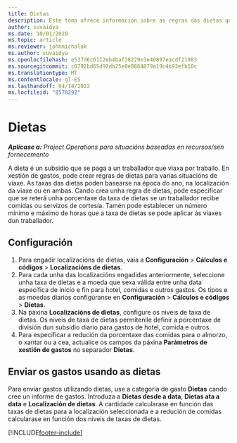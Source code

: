 ```yaml
---
title: Dietas
description: Este tema ofrece información sobre as regras das dietas que se usan na xestión de gastos.
author: suvaidya
ms.date: 10/01/2020
ms.topic: article
ms.reviewer: johnmichalak
ms.author: suvaidya
ms.openlocfilehash: e537d6c6112eb4baf38229e3e40897eacdf21983
ms.sourcegitcommit: c0792bd65d92db25e0e8864879a19c4b93efb10c
ms.translationtype: MT
ms.contentlocale: gl-ES
ms.lasthandoff: 04/14/2022
ms.locfileid: "8578292"
---
```

# <a name="per-diems"></a>Dietas

_**Aplícase a:** Project Operations para situacións baseadas en recursos/sen fornecemento_


A dieta é un subsidio que se paga a un traballador que viaxa por traballo. En xestión de gastos, pode crear regras de dietas para varias situacións de viaxe. As taxas das dietas poden basearse na época do ano, na localización da viaxe ou en ambas. Cando crea unha regra de dietas, pode especificar que se reterá unha porcentaxe da taxa de dietas se un traballador recibe comidas ou servizos de cortesía. Tamén pode establecer un número mínimo e máximo de horas que a taxa de dietas se pode aplicar ás viaxes dun traballador.

## <a name="configuration"></a>Configuración 

1. Para engadir localizacións de dietas, vaia a **Configuración** > **Cálculos e códigos** > **Localizacións de dietas**.
2. Para cada unha das localizacións engadidas anteriormente, seleccione unha taxa de dietas e a moeda que sexa válida entre unha data específica de inicio e fin para hotel, comidas e outros gastos. Os tipos e as moedas diarios configúranse en **Configuración** > **Cálculos e códigos** > **Dietas**.
3. Na páxina **Localizacións de dietas**, configure os niveis de taxa de dietas. Os niveis de taxa de dietas permítenlle definir a porcentaxe de división dun subsidio diario para gastos de hotel, comida e outros. 
4. Para especificar a redución da porcentaxe das comidas para o almorzo, o xantar ou a cea, actualice os campos da páxina **Parámetros de xestión de gastos** no separador **Dietas**. 
    
## <a name="submit-expenses-using-per-diem"></a>Enviar os gastos usando as dietas
Para enviar gastos utilizando dietas, use a categoría de gasto **Dietas** cando cree un informe de gastos. Introduza a **Dietas desde a data**, **Dietas ata a data** e **Localización de dietas**. A cantidade calcularase en función das taxas de dietas para a localización seleccionada e a redución de comidas calcularase en función dos niveis de taxas de dietas.


[!INCLUDE[footer-include](../includes/footer-banner.md)]